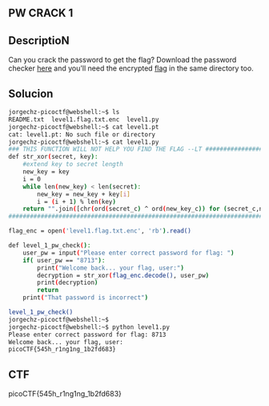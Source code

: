 ## PW CRACK 1

## DescriptioN

Can you crack the password to get the flag?
Download the password checker [here](https://artifacts.picoctf.net/c/12/level1.py) and you'll
need the encrypted [flag](https://artifacts.picoctf.net/c/12/level1.flag.txt.enc) in the same
directory too.

## Solucion

```bash
jorgechz-picoctf@webshell:~$ ls
README.txt  level1.flag.txt.enc  level1.py
jorgechz-picoctf@webshell:~$ cat level1.pt
cat: level1.pt: No such file or directory
jorgechz-picoctf@webshell:~$ cat level1.py
### THIS FUNCTION WILL NOT HELP YOU FIND THE FLAG --LT ########################
def str_xor(secret, key):
    #extend key to secret length
    new_key = key
    i = 0
    while len(new_key) < len(secret):
        new_key = new_key + key[i]
        i = (i + 1) % len(key)        
    return "".join([chr(ord(secret_c) ^ ord(new_key_c)) for (secret_c,new_key_c) in zip(secret,new_key)])
###############################################################################

flag_enc = open('level1.flag.txt.enc', 'rb').read()

def level_1_pw_check():
    user_pw = input("Please enter correct password for flag: ")
    if( user_pw == "8713"):
        print("Welcome back... your flag, user:")
        decryption = str_xor(flag_enc.decode(), user_pw)
        print(decryption)
        return
    print("That password is incorrect")

level_1_pw_check()
jorgechz-picoctf@webshell:~$
jorgechz-picoctf@webshell:~$ python level1.py 
Please enter correct password for flag: 8713
Welcome back... your flag, user:
picoCTF{545h_r1ng1ng_1b2fd683}
```

## CTF

picoCTF{545h_r1ng1ng_1b2fd683}